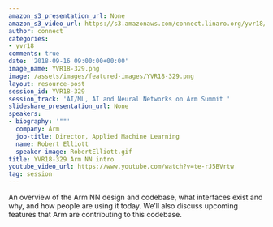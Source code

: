 ```yaml
---
amazon_s3_presentation_url: None
amazon_s3_video_url: https://s3.amazonaws.com/connect.linaro.org/yvr18/videos/yvr18-329.mp4
author: connect
categories:
- yvr18
comments: true
date: '2018-09-16 09:00:00+00:00'
image_name: YVR18-329.png
image: /assets/images/featured-images/YVR18-329.png
layout: resource-post
session_id: YVR18-329
session_track: 'AI/ML, AI and Neural Networks on Arm Summit '
slideshare_presentation_url: None
speakers:
- biography: '""'
  company: Arm
  job-title: Director, Applied Machine Learning
  name: Robert Elliott
  speaker-image: RobertElliott.gif
title: YVR18-329 Arm NN intro
youtube_video_url: https://www.youtube.com/watch?v=te-rJ5BVrtw
tag: session
---
```


An overview of the Arm NN design and codebase, what interfaces exist and why, and how people are using it today. We’ll also discuss upcoming features that Arm are contributing to this codebase.
